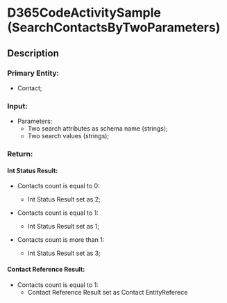 ﻿# D365CodeActivitySample (SearchContactsByTwoParameters)

## Description
### Primary Entity:
 - Contact;
### Input:
 - Parameters:
    - Two search attributes as schema name (strings);
    - Two search values (strings);
### Return:
#### Int Status Result:
  - Contacts count is equal to 0:
      - Int Status Result set as 2;
  - Contacts count is equal to 1:
      - Int Status Result set as 1;
  
  - Contacts count is more than 1:
      - Int Status Result set as 3;
#### Contact Reference Result:
  - Contacts count is equal to 1:
      - Contact Reference Result set as Contact EntityReferece

